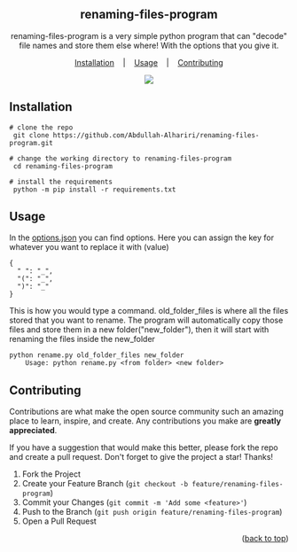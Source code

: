 <p align=center>
  <h2 align="center"> renaming-files-program </h2>
</p>
<p align=center>
renaming-files-program is a very simple python program that can "decode" <br>file names and store them else where! With the options that you give it.
</p>


<p align="center">
  <a href="#installation">Installation</a>
  &nbsp;&nbsp;&nbsp;|&nbsp;&nbsp;&nbsp;
  <a href="#usage">Usage</a>
  &nbsp;&nbsp;&nbsp;|&nbsp;&nbsp;&nbsp;
  <a href="#contributing">Contributing</a>
</p>

<p align="center">
 <a  align="center" target="_blank" href="https://www.python.org/downloads/" title="Python version"><img src="https://img.shields.io/badge/python-%3E=_3.10.5-green.svg"></a>
</p>

## Installation

```console
# clone the repo
 git clone https://github.com/Abdullah-Alhariri/renaming-files-program.git

# change the working directory to renaming-files-program
 cd renaming-files-program

# install the requirements
 python -m pip install -r requirements.txt
```

## Usage

In the [options.json](https://github.com/Abdullah-Alhariri/renaming-files-program/blob/main/options.json) you can find options. Here you can assign the key for whatever you want to replace it with (value)

```console
{
  " ": "_",
  "(": "_",
  ")": "_"
}
```

This is how you would type a command. old_folder_files is where all the files stored that you want to rename. The program will automatically copy those files and store them in a new folder("new_folder"), then it will start with renaming the files inside the new_folder

```console
python rename.py old_folder_files new_folder
    Usage: python rename.py <from folder> <new folder>
```

## Contributing

Contributions are what make the open source community such an amazing place to learn, inspire, and create. Any contributions you make are **greatly appreciated**.

If you have a suggestion that would make this better, please fork the repo and create a pull request.
Don't forget to give the project a star! Thanks!

1. Fork the Project
2. Create your Feature Branch (`git checkout -b feature/renaming-files-program`)
3. Commit your Changes (`git commit -m 'Add some <feature>'`)
4. Push to the Branch (`git push origin feature/renaming-files-program`)
5. Open a Pull Request

<p align="right">(<a href="#readme-top">back to top</a>)</p>
